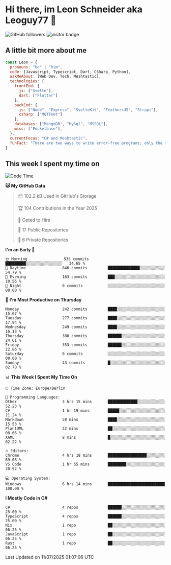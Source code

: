 # Hi there, im Leon Schneider aka Leoguy77 👋

![GitHub followers](https://img.shields.io/github/followers/leoguy77.svg?style=social&label=Followers) ![visitor badge](https://vbr.nathanchung.dev/badge?page_id=Leoguy77)

## A little bit more about me

```javascript
const Leon = {
  pronouns: "he" | "him",
  code: [Javascript, Typescript, Dart, CSharp, Python],
  askMeAbout: [Web Dev, Tech, Meshtastic],
  technologies: {
    frontEnd: {
      js: ["Svelte"],
      dart: ["Flutter"]
    },
    backEnd: {
      js: ["Node", "Express", "SvelteKit", "FeathersJS", "Strapi"],
      csharp: ["MQTTnet"]
    },
    databases: ["MongoDB", "MySql", "MSSQL"],
    misc: ["Pocketbase"],
  },
  currentFocus: "C# and Meshtastic",
  funFact: "There are two ways to write error-free programs; only the third one works"
}
```

## This week I spent my time on

<!--START_SECTION:waka-->
![Code Time](http://img.shields.io/badge/Code%20Time-635%20hrs%2041%20mins-blue)

**🐱 My GitHub Data** 

> 📦 102.2 kB Used in GitHub's Storage 
 > 
> 🏆 104 Contributions in the Year 2025
 > 
> 💼 Opted to Hire
 > 
> 📜 17 Public Repositories 
 > 
> 🔑 6 Private Repositories 
 > 
**I'm an Early 🐤** 

```text
🌞 Morning                535 commits         █████████░░░░░░░░░░░░░░░░   34.65 % 
🌆 Daytime                846 commits         ██████████████░░░░░░░░░░░   54.79 % 
🌃 Evening                163 commits         ███░░░░░░░░░░░░░░░░░░░░░░   10.56 % 
🌙 Night                  0 commits           ░░░░░░░░░░░░░░░░░░░░░░░░░   00.00 % 
```
📅 **I'm Most Productive on Thursday** 

```text
Monday                   242 commits         ████░░░░░░░░░░░░░░░░░░░░░   15.67 % 
Tuesday                  277 commits         ████░░░░░░░░░░░░░░░░░░░░░   17.94 % 
Wednesday                249 commits         ████░░░░░░░░░░░░░░░░░░░░░   16.13 % 
Thursday                 380 commits         ██████░░░░░░░░░░░░░░░░░░░   24.61 % 
Friday                   353 commits         ██████░░░░░░░░░░░░░░░░░░░   22.86 % 
Saturday                 0 commits           ░░░░░░░░░░░░░░░░░░░░░░░░░   00.00 % 
Sunday                   43 commits          █░░░░░░░░░░░░░░░░░░░░░░░░   02.78 % 
```


📊 **This Week I Spent My Time On** 

```text
🕑︎ Time Zone: Europe/Berlin

💬 Programming Languages: 
Other                    3 hrs 15 mins       █████████████░░░░░░░░░░░░   52.23 % 
C#                       1 hr 19 mins        █████░░░░░░░░░░░░░░░░░░░░   21.24 % 
Markdown                 58 mins             ████░░░░░░░░░░░░░░░░░░░░░   15.53 % 
PlantUML                 32 mins             ██░░░░░░░░░░░░░░░░░░░░░░░   08.66 % 
XAML                     8 mins              █░░░░░░░░░░░░░░░░░░░░░░░░   02.22 % 

🔥 Editors: 
Chrome                   4 hrs 18 mins       █████████████████░░░░░░░░   69.08 % 
VS Code                  1 hr 55 mins        ████████░░░░░░░░░░░░░░░░░   30.92 % 

💻 Operating System: 
Windows                  6 hrs 14 mins       █████████████████████████   100.00 % 
```

**I Mostly Code in C#** 

```text
C#                       4 repos             ██████░░░░░░░░░░░░░░░░░░░   25.00 % 
TypeScript               4 repos             ██████░░░░░░░░░░░░░░░░░░░   25.00 % 
Nix                      1 repo              ██░░░░░░░░░░░░░░░░░░░░░░░   06.25 % 
JavaScript               1 repo              ██░░░░░░░░░░░░░░░░░░░░░░░   06.25 % 
Rust                     1 repo              ██░░░░░░░░░░░░░░░░░░░░░░░   06.25 % 
```




 Last Updated on 11/07/2025 01:07:06 UTC
<!--END_SECTION:waka-->
